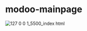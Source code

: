# modoo-mainpage

![127 0 0 1_5500_index html](https://github.com/furaha707/modoo-mainpage/assets/97423687/575964e9-d15f-459a-9386-31e0c1af9ead)
